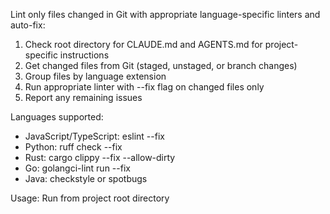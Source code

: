 Lint only files changed in Git with appropriate language-specific linters and auto-fix:

1. Check root directory for CLAUDE.md and AGENTS.md for project-specific instructions
2. Get changed files from Git (staged, unstaged, or branch changes)
3. Group files by language extension
4. Run appropriate linter with --fix flag on changed files only
5. Report any remaining issues

Languages supported:
- JavaScript/TypeScript: eslint --fix
- Python: ruff check --fix  
- Rust: cargo clippy --fix --allow-dirty
- Go: golangci-lint run --fix
- Java: checkstyle or spotbugs

Usage: Run from project root directory
